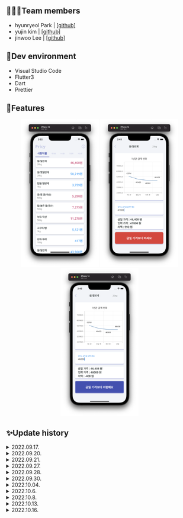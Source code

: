 ## 🧑🏻‍💻Team members
- hyunryeol Park | [[github]](https://github.com/devpark435)
- yujin kim | [[github]](https://github.com/yujinkim1)
- jinwoo Lee | [[github]](https://github.com/yeeZinu)

## 🔨Dev environment
- Visual Studio Code
- Flutter3
- Dart
- Prettier

## 📱Features
<p align="center">
<img src="./readmes/home_screen.png" height="400px" width="210px">
<img src="./readmes/detail_screen_1.png" height="400px" width="210px">
<img src="./readmes/detail_screen_2.png" height="400px" width="210px">
</p>

## ✨Update history

<details>
<summary>2022.09.17.</summary>
<div markdown="1">

- upgrading flutter 3.3
- `flutter upgrading`

</div>
</details>
<details>
<summary>2022.09.20.</summary>
<div markdown="1">

    - modify repo path
        - `pricy-flutter-app/`
    - upgrading dart 2
    - add font-set
        - NotoSans
        - NotoSansKR

</div>
</details>
<details>
<summary>2022.09.21.</summary>
<div markdown="1">

    - edit main screen
        - add home screen
    - add palette for customize colors

</div>
</details>
<details>
<summary>2022.09.27.</summary>
<div markdown="1">

    - add tab bar
    - add controller
    - add tab bar view

</div>
</details>
<details>
<summary>2022.09.28.</summary>
<div markdown="1">

    - edit home screen
        - add ListView
        - add custom widget

</div>
</details>
<details>
<summary>2022.09.30.</summary>
<div markdown="1">

    - re-structed file path
        - `lib/...`
        - add folders
            - `/models`
            - `/providers`
            - `/screens`
            - `/utilities`
            - `/widgets`

</div>
</details>
<details>
<summary>2022.10.04.</summary>
<div markdown="1">

    - add screen navigation
    - add compare screen
        - add chart
        - add number pad keyboard

</div>
</details>
<details>
<summary>2022.10.6.</summary>
<div markdown="1">

    - add apis
    - add certificate
        - add key
        - add id

</div>
</details>
<details>
<summary>2022.10.8.</summary>
<div markdown="1">

    - delete unnecassary files
        - .dart_tool
        - /build
        - .DS_Store

</div>
</details>
<details>
<summary>2022.10.13.</summary>
<div markdown="1">

    - fixed type_error
    - add apis
    - present datas
    - add utilities/styles
    - edit screen

</div>
</details>
<details>
<summary>2022.10.16.</summary>
<div markdown="1">

    - add chart-view
    - add input-field-box
    - present margin value
    - edit screen styles

</div>
</details>